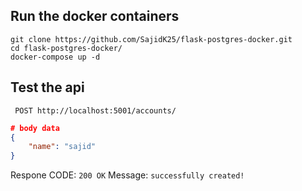 ## Run the docker containers

```
git clone https://github.com/SajidK25/flask-postgres-docker.git
cd flask-postgres-docker/
docker-compose up -d
```

## Test the api

``` POST http://localhost:5001/accounts/```

```json
# body data
{
	"name": "sajid"
}

```
Respone CODE: `200 OK`
Message: `successfully created!`
